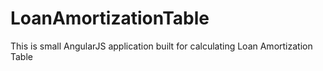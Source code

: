 # LoanAmortizationTable
This is small AngularJS application built for calculating Loan Amortization Table
